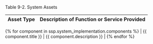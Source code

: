 <!--
You can fill in additional rows for this table directly after `endor`
-->

Table 9-2. System Assets

| Asset Type | Description of Function or Service Provided |
| ---------- | ------------------------------------------- |
{% for component in ssp.system_implementation.components %}
| {{ component.title }} | {{ component.description }} |
{% endfor %}
